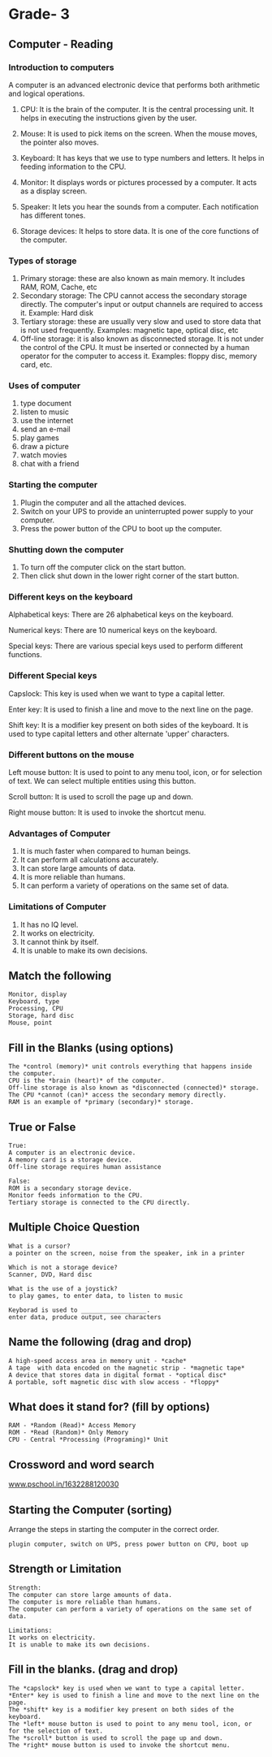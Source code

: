 # Grade- 3

## Computer  - Reading

### Introduction to computers
A computer is an advanced electronic device that performs both arithmetic and logical operations.

1. CPU: It is the brain of the computer. It is the central processing unit. It helps in executing the instructions given by the user.

2. Mouse:  It is used to pick items on the screen. When the mouse moves, the pointer also moves.

3. Keyboard: It has keys that we use to type numbers and letters. It helps in feeding information to the CPU.

4. Monitor:  It displays words or pictures processed by a computer. It acts as a display screen.

5. Speaker:  It lets you hear the sounds from a computer. Each notification has different tones.

6. Storage devices: It helps to store data. It is one of the core functions of the computer.

### Types of storage
1. Primary storage: these are also known as main memory. It includes RAM, ROM, Cache, etc
2. Secondary storage: The CPU cannot access the secondary storage directly. The computer's input or output channels are required to access it. Example: Hard disk
3. Tertiary storage: these are usually very slow and used to store data that is not used frequently. Examples: magnetic tape, optical disc, etc
4. Off-line storage: it is also known as disconnected storage. It is not under the control of the CPU. It must be inserted or connected by a human operator for the computer to access it. Examples: floppy disc, memory card, etc.

### Uses of computer
1. type document
2. listen to music
3. use the internet
4. send an e-mail
5. play games
6. draw a picture
7. watch movies
8. chat with a friend

### Starting the computer

1. Plugin the computer and all the attached devices.
2. Switch on your UPS to provide an uninterrupted power supply to your computer.
3. Press the power button of the CPU to boot up the computer.

### Shutting down the computer

1. To turn off the computer click on the start button.
2. Then click shut down in the lower right corner of the start button.

### Different keys on the keyboard

Alphabetical keys: There are 26 alphabetical keys on the keyboard.

Numerical keys: There are 10 numerical keys on the keyboard.

Special keys: There are various special keys used to perform different functions.

### Different Special keys

Capslock: This key is used when we want to type a capital letter.

Enter key: It is used to finish a line and move to the next line on the page.

Shift key: It is a modifier key present on both sides of the keyboard. It is used to type capital letters and other alternate 'upper' characters.

### Different buttons on the mouse 

Left mouse button: It is used to point to any menu tool, icon, or for selection of text. We can select multiple entities using this button.

Scroll button: It is used to scroll the page up and down.

Right mouse button: It is used to invoke the shortcut menu.

### Advantages of Computer

1. It is much faster when compared to human beings.
2. It can perform all calculations accurately.
3. It can store large amounts of data.
4. It is more reliable than humans.
5. It can perform a variety of operations on the same set of data.

### Limitations of Computer

1. It has no IQ level.
2. It works on electricity.
3. It cannot think by itself.
4. It is unable to make its own decisions.

## Match the following

```
Monitor, display
Keyboard, type
Processing, CPU
Storage, hard disc
Mouse, point

```

## Fill in the Blanks (using options)

```
The *control (memory)* unit controls everything that happens inside the computer.
CPU is the *brain (heart)* of the computer.
Off-line storage is also known as *disconnected (connected)* storage.
The CPU *cannot (can)* access the secondary memory directly.
RAM is an example of *primary (secondary)* storage.
```

## True or False
```
True:
A computer is an electronic device.
A memory card is a storage device.
Off-line storage requires human assistance

False:
ROM is a secondary storage device.
Monitor feeds information to the CPU.
Tertiary storage is connected to the CPU directly.
```

## Multiple Choice Question

```
What is a cursor?
a pointer on the screen, noise from the speaker, ink in a printer

Which is not a storage device?
Scanner, DVD, Hard disc

What is the use of a joystick?
to play games, to enter data, to listen to music

Keyborad is used to __________________.
enter data, produce output, see characters
```
## Name the following (drag and drop)
```
A high-speed access area in memory unit - *cache*
A tape  with data encoded on the magnetic strip - *magnetic tape*
A device that stores data in digital format - *optical disc*
A portable, soft magnetic disc with slow access - *floppy*
```
## What does it stand for? (fill by options)
```
RAM - *Random (Read)* Access Memory
ROM - *Read (Random)* Only Memory
CPU - Central *Processing (Programing)* Unit
```
## Crossword and word search

www.pschool.in/1632288120030

## Starting the Computer (sorting)
Arrange the steps in starting the computer in the correct order.
```
plugin computer, switch on UPS, press power button on CPU, boot up 
```
## Strength or Limitation 
```
Strength:
The computer can store large amounts of data.
The computer is more reliable than humans.
The computer can perform a variety of operations on the same set of data.

Limitations:
It works on electricity.
It is unable to make its own decisions.
```
## Fill in the blanks. (drag and drop)
```
The *capslock* key is used when we want to type a capital letter.
*Enter* key is used to finish a line and move to the next line on the page.
The *shift* key is a modifier key present on both sides of the keyboard.
The *left* mouse button is used to point to any menu tool, icon, or for the selection of text. 
The *scroll* button is used to scroll the page up and down.
The *right* mouse button is used to invoke the shortcut menu.
```



